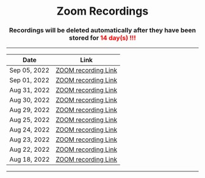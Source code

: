 <h1 align="center"> Zoom Recordings </h1>

<h3 align="center"> Recordings will be deleted automatically after they have been stored for <span style="color:red"> 14 day(s) !!!</span></h3>

---

<div align="center">

|     Date       |                                                            Link                                                                                |
| -------------- | :--------------------------------------------------------------------------------------------------------------------------------------------: |
| Sep 05, 2022   |  [ZOOM recording  Link](https://us02web.zoom.us/rec/share/ivGg6hWeJORFuXuFLrNb_CixWAUY2Dy090FQYR0mzSX0_kH6JQqx0PISBGq80luG.PD98qv8hfwutK4cD)   |
| Sep 01, 2022   |  [ZOOM recording  Link](https://us02web.zoom.us/rec/share/He-RAinFPddCO6yg-IZxk-STcXCdQml1KFKInZa6XmilPiVNWV3iEeZeroyqIPqe.BOfy01G8VhGegt1E)   |
| Aug 31, 2022   |  [ZOOM recording  Link](https://us02web.zoom.us/rec/share/GGHqQ1j3ElJCIrvd7Plwm2LkCqGacNgOc0LeQEegyq0WpSBZxSqGCF1Ffr6ojOs.0NhZnn3Rvqug5Jje)    |
| Aug 30, 2022   |  [ZOOM recording  Link](https://us02web.zoom.us/rec/share/bM3nTrcDXZAQ1speWQIAZs4JwUOd0DFcrdaDkJ8B4bKVq8eGbYKImXD-VRukusrv.9y5MjtmXmE-XWDna)   |
| Aug 29, 2022   |  [ZOOM recording  Link](https://us02web.zoom.us/rec/share/JBrnSz8nyr-n4pR9BvFnCOIjlcynae7HpWfhX2RikCxAa7ldk9LxyNUyOGEq3r0d.LEeBJyC4OOhdKvnZ)   |
| Aug 25, 2022   |  [ZOOM recording  Link](https://us02web.zoom.us/rec/share/BdKkEtv4FyDRtjE4EWXcZfwIkfyonDRxLGWw3GG3WdVfZf0LSxMO130ZP7W9M_t2.dQPo0dqkf5mrezte)   |
| Aug 24, 2022   |  [ZOOM recording  Link](https://us02web.zoom.us/rec/share/sCcv-NRricEFauopTzsm8Ymg0thIVA4Uikwdp2jZr8XEC35uG5Ru2jIhyLqkGqoz.m1yVokkW9h45z7O8)   |
| Aug 23, 2022   |  [ZOOM recording  Link](https://us02web.zoom.us/rec/share/MnOlVqGwIHxiw87xyAlIohN05zLtI6ltHanZ1THMAHS2N-3koJECAoT-qw9s_3Zg.vVRY7EVviAt6LoB6)   |
| Aug 22, 2022   |  [ZOOM recording  Link](https://us02web.zoom.us/rec/share/q5h7UbRmfmbBEliFq_sIjqKR5CP9dGmBe-FJg95To_-Pt7Of5UaweDoX79GoMu-q.HAOTZPvazogBNZDH)   |
| Aug 18, 2022   |  [ZOOM recording  Link](https://us02web.zoom.us/rec/share/Rg_qYDXV1vlxb_BlFwZaWzpuya4Wm2DSHfDvQXWtRIP6w78dL1c80T4GSjDD1aFw.P12acx8lLcvsAWx0)   |

</div>

---
